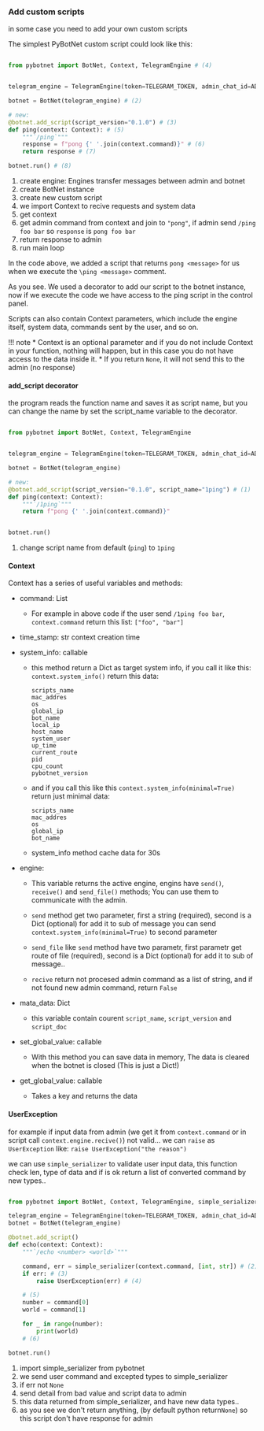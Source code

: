 
### Add custom scripts

in some case you need to add your own custom scripts

The simplest PyBotNet custom script could look like this:


```py title="main.py"

from pybotnet import BotNet, Context, TelegramEngine # (4)


telegram_engine = TelegramEngine(token=TELEGRAM_TOKEN, admin_chat_id=ADMIN_CHAT_ID) #(1)

botnet = BotNet(telegram_engine) # (2)

# new:
@botnet.add_script(script_version="0.1.0") # (3)
def ping(context: Context): # (5)
    """`/ping`"""
    response = f"pong {' '.join(context.command)}" # (6)
    return response # (7)

botnet.run() # (8)

```

1. create engine: Engines transfer messages between admin and botnet
2. create BotNet instance
3.  create new custom script 
4. we import Context to recive requests and system data
5. get context
6. get admin command from context and join to `"pong"`, if admin send `/ping foo bar` so `response` is `pong foo bar`
7. return response to admin
7. run main loop


In the code above, we added a script that returns `pong <message>` for us when we execute the `\ping <message>` comment.

As you see. We used a decorator to add our script to the botnet instance, now if we execute the code we have access to the ping script in the control panel.

Scripts can also contain Context parameters, which include the engine itself, system data, commands sent by the user, and so on.

!!! note
    * Context is an optional parameter and if you do not include Context in your function, nothing will happen, but in this case you do not have access to the data inside it.
    * If you return `None`, it will not send this to the admin (no response)

#### add_script decorator

the program reads the function name and saves it as script name, but you can change the name by set the script_name variable to the decorator.


```py title="main.py"

from pybotnet import BotNet, Context, TelegramEngine


telegram_engine = TelegramEngine(token=TELEGRAM_TOKEN, admin_chat_id=ADMIN_CHAT_ID)

botnet = BotNet(telegram_engine)

# new:
@botnet.add_script(script_version="0.1.0", script_name="1ping") # (1)
def ping(context: Context):
    """`/1ping`"""
    return f"pong {' '.join(context.command)}"


botnet.run()
```

1. change script name from default (`ping`) to `1ping`

#### Context

Context has a series of useful variables and methods:


* command: List
    - For example in above code if the user send `/1ping foo bar`, `context.command` return this list: `["foo", "bar"]`

* time_stamp: str
    context creation time

* system_info: callable
    - this method return a Dict as target system info, if you call it like this:
        `context.system_info()` return this data:
        ```
        scripts_name
        mac_addres
        os
        global_ip
        bot_name
        local_ip
        host_name
        system_user
        up_time
        current_route
        pid
        cpu_count
        pybotnet_version
        
        ```
    - and if you call this like this
        `context.system_info(minimal=True)` return just minimal data:
        ```
        scripts_name
        mac_addres
        os
        global_ip
        bot_name
        ```
    - system_info method cache data for 30s 


* engine:
    - This variable returns the active engine, engins have `send()`, `receive()` and `send_file()` methods;
        You can use them to communicate with the admin.

    - `send` method get two parameter, first a string (required), second is a Dict (optional) for add it to sub of message
        you can send `context.system_info(minimal=True)` to second parameter

    - `send_file` like `send` method have two parametr, first parametr get route of file (required),  second is a Dict (optional) for add it to sub of message..

    - `recive` return not procesed admin command as a list of string, and if not found new admin command, return `False`

* mata_data: Dict
    - this variable contain courent `script_name`, `script_version` and `script_doc` 

* set_global_value: callable
    - With this method you can save data in memory, The data is cleared when the botnet is closed ‍‍(This is just a Dict!)

* get_global_value: callable
    - Takes a key and returns the data


#### UserException

for example if input data from admin (we get it from `context.command` or in script call `context.engine.recive()`) not valid... we can `raise` as `UserException` like: `raise UserException("the reason")` 

we can use `simple_serializer` to validate user input data, this function check len, type of data and if is ok return a list of converted command by new types..


```py title="main.py"

from pybotnet import BotNet, Context, TelegramEngine, simple_serializer # (1)

telegram_engine = TelegramEngine(token=TELEGRAM_TOKEN, admin_chat_id=ADMIN_CHAT_ID)
botnet = BotNet(telegram_engine)

@botnet.add_script()
def echo(context: Context):
    """`/echo <number> <world>`"""

    command, err = simple_serializer(context.command, [int, str]) # (2)
    if err: # (3)
        raise UserException(err) # (4)

    # (5)
    number = command[0]
    world = command[1]

    for _ in range(number):
        print(world)
    # (6)

botnet.run()
```

1. import simple_serializer from pybotnet
2. we send user command and excepted types to simple_serializer
3. if err not `None`
4. send detail from bad value and script data to admin
5. this data returned from simple_serializer, and have new data types..
6. as you see we don't return anything, (by default python return`None`) so this script don't have response for admin 
